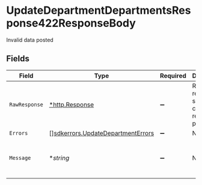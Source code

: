 # UpdateDepartmentDepartmentsResponse422ResponseBody

Invalid data posted


## Fields

| Field                                                                               | Type                                                                                | Required                                                                            | Description                                                                         | Example                                                                             |
| ----------------------------------------------------------------------------------- | ----------------------------------------------------------------------------------- | ----------------------------------------------------------------------------------- | ----------------------------------------------------------------------------------- | ----------------------------------------------------------------------------------- |
| `RawResponse`                                                                       | [*http.Response](https://pkg.go.dev/net/http#Response)                              | :heavy_minus_sign:                                                                  | Raw HTTP response; suitable for custom response parsing                             |                                                                                     |
| `Errors`                                                                            | [][sdkerrors.UpdateDepartmentErrors](../../models/errors/updatedepartmenterrors.md) | :heavy_minus_sign:                                                                  | N/A                                                                                 |                                                                                     |
| `Message`                                                                           | **string*                                                                           | :heavy_minus_sign:                                                                  | N/A                                                                                 | The given data was invalid.                                                         |